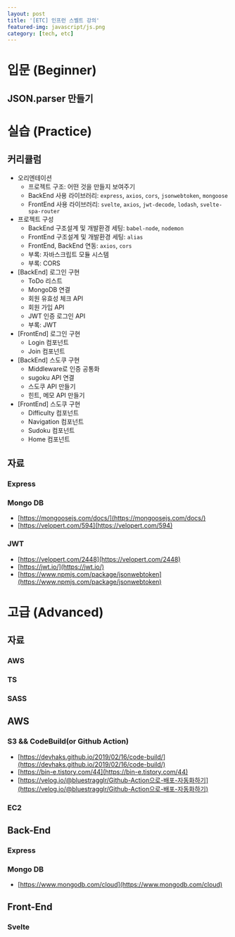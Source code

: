 ```yaml
---
layout: post
title: '[ETC] 인프런 스벨트 강의'
featured-img: javascript/js.png
category: [tech, etc]
---
```


# 입문 (Beginner)
## JSON.parser 만들기

# 실습 (Practice)
## 커리큘럼
- 오리엔테이션
  - 프로젝트 구조: 어떤 것을 만들지 보여주기
  - BackEnd 사용 라이브러리: `express`, `axios`, `cors`, `jsonwebtoken`, `mongoose`
  - FrontEnd 사용 라이브러리: `svelte`, `axios`, `jwt-decode`, `lodash`, `svelte-spa-router`
- 프로젝트 구성
  - BackEnd 구조설계 및 개발환경 세팅: `babel-node`, `nodemon`
  - FrontEnd 구조설계 및 개발환경 세팅: `alias`
  - FrontEnd, BackEnd 연동: `axios`, `cors`
  - 부록: 자바스크립트 모듈 시스템
  - 부록: CORS
- [BackEnd] 로그인 구현
  - ToDo 리스트
  - MongoDB 연결
  - 회원 유효성 체크 API
  - 회원 가입 API
  - JWT 인증 로그인 API
  - 부록: JWT
- [FrontEnd] 로그인 구현
  - Login 컴포넌트
  - Join 컴포넌트
- [BackEnd] 스도쿠 구현
  - Middleware로 인증 공통화
  - sugoku API 연결
  - 스도쿠 API 만들기
  - 힌트, 메모 API 만들기
- [FrontEnd] 스도쿠 구현
  - Difficulty 컴포넌트
  - Navigation 컴포넌트
  - Sudoku 컴포넌트
  - Home 컴포넌트

## 자료
### Express
### Mongo DB
- [https://mongoosejs.com/docs/](https://mongoosejs.com/docs/)
- [https://velopert.com/594](https://velopert.com/594)
### JWT
- [https://velopert.com/2448](https://velopert.com/2448)
- [https://jwt.io/](https://jwt.io/)
- [https://www.npmjs.com/package/jsonwebtoken](https://www.npmjs.com/package/jsonwebtoken)


# 고급 (Advanced)
## 자료
### AWS
### TS
### SASS

## AWS

### S3 && CodeBuild(or Github Action)
- [https://devhaks.github.io/2019/02/16/code-build/](https://devhaks.github.io/2019/02/16/code-build/)
- [https://bin-e.tistory.com/44](https://bin-e.tistory.com/44)
- [https://velog.io/@bluestragglr/Github-Action으로-배포-자동화하기](https://velog.io/@bluestragglr/Github-Action으로-배포-자동화하기)

### EC2

## Back-End

### Express

### Mongo DB 
- [https://www.mongodb.com/cloud](https://www.mongodb.com/cloud)

## Front-End

### Svelte
